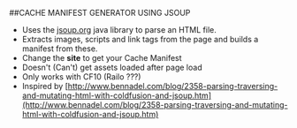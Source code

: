 ##CACHE MANIFEST GENERATOR USING JSOUP

* Uses the [jsoup.org](jsoup.org) java library to parse an HTML file.
* Extracts images, scripts and link tags from the page and builds a manifest from these.
* Change the **site** to get your Cache Manifest
* Doesn't (Can't) get assets loaded after page load
* Only works with CF10 (Railo ???)
* Inspired by [http://www.bennadel.com/blog/2358-parsing-traversing-and-mutating-html-with-coldfusion-and-jsoup.htm](http://www.bennadel.com/blog/2358-parsing-traversing-and-mutating-html-with-coldfusion-and-jsoup.htm)

